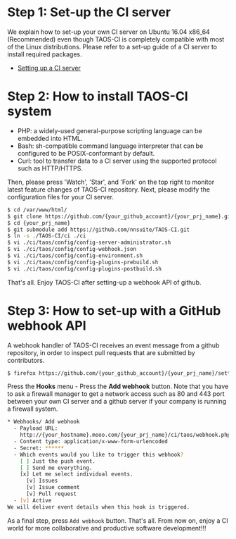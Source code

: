 
# Step 1: Set-up the CI server
We explain how to set-up your own CI server on Ubuntu 16.04 x86_64 (Recommended) even though TAOS-CI is completely compatible with most of the Linux distributions. Please refer to a set-up guide of a CI server to install required packages.
* [Setting up a CI server](./how-to-setup-taos-ci-server.md) 


# Step 2: How to install TAOS-CI system
* PHP: a widely-used general-purpose scripting language can be embedded into HTML.
* Bash: sh-compatible command language interpreter that can be configured to be POSIX-conformant by default.
* Curl: tool to transfer data to a CI server using the supported protocol such as HTTP/HTTPS.

Then, please press 'Watch', 'Star', and 'Fork' on the top right to monitor latest feature changes of TAOS-CI repository. Next, please modify the configuration files for your CI server.

```bash
$ cd /var/www/html/
$ git clone https://github.com/{your_github_account}/{your_prj_name}.git
$ cd {your_prj_name}
$ git submodule add https://github.com/nnsuite/TAOS-CI.git
$ ln -s ./TAOS-CI/ci ./ci
$ vi ./ci/taos/config/config-server-administrator.sh
$ vi ./ci/taos/config/config-webhook.json
$ vi ./ci/taos/config/config-environment.sh
$ vi ./ci/taos/config/config-plugins-prebuild.sh
$ vi ./ci/taos/config/config-plugins-postbuild.sh
```
That's all. Enjoy TAOS-CI after setting-up a webhook API of github.

# Step 3: How to set-up with a GitHub webhook API
A webhook handler of TAOS-CI receives an event message from a github repository, in order to inspect pull requests that are submitted by contributors.
```bash
$ firefox https://github.com/{your_github_account}/{your_prj_name}/settings
```

Press the **Hooks** menu - Press the **Add webhook** button. Note that you have to ask a firewall manager to get a network access such as 80 and 443 port between your own CI server and a github server if your company is running a firewall system.
```bash
* Webhooks/ Add webhook
  - Payload URL:
    http://{your_hostname}.mooo.com/{your_prj_name}/ci/taos/webhook.php
  - Content type: application/x-www-form-urlencoded
  - Secret: ******
  - Which events would you like to trigger this webhook?
    [ ] Just the push event.
    [ ] Send me everything.
    [x] Let me select individual events.
      [v] Issues
      [v] Issue comment
      [v] Pull request
  - [v] Active
We will deliver event details when this hook is triggered. 
```

As a final step, press `Add webhook` button. That's all. 
From now on, enjoy a CI world for more collaborative and productive software development!!!
